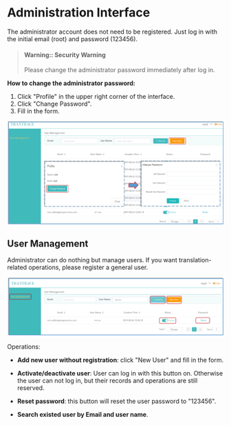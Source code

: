 # Administration Interface

The administrator account does not need to be registered. Just log in with the initial email (root) and password (123456). 

> #### Warning:: Security Warning
> Please change the administrator password immediately after log in.

<span id='root'></span>

**How to change the administrator password:**
<span id='change-password'></span>

1. Click "Profile" in the upper right corner of the interface.
2. Click "Change Password".
3. Fill in the form.

![](/assets/root.change-password.png)

## User Management

Administrator can do nothing but manage users. If you want translation-related operations, please register a general user. 

![](/assets/interface.root.png)


Operations:

- **Add new user without registration**: click "New User" and fill in the form.

- **Activate/deactivate user**: User can log in with this button on. Otherwise the user can not log in, but their records and operations are still reserved.
 
- **Reset password**: this button will reset the user password to "123456".

- **Search existed user by Email and user name**.





